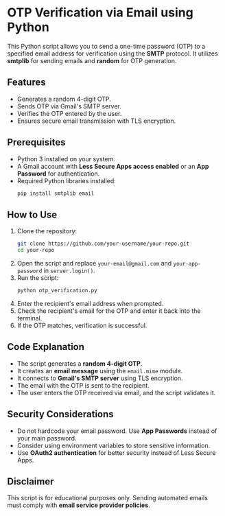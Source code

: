 # OTP Verification via Email using Python

This Python script allows you to send a one-time password (OTP) to a specified email address for verification using the **SMTP** protocol. It utilizes **smtplib** for sending emails and **random** for OTP generation.

## Features
- Generates a random 4-digit OTP.
- Sends OTP via Gmail's SMTP server.
- Verifies the OTP entered by the user.
- Ensures secure email transmission with TLS encryption.

## Prerequisites
- Python 3 installed on your system.
- A Gmail account with **Less Secure Apps access enabled** or an **App Password** for authentication.
- Required Python libraries installed:
  ```sh
  pip install smtplib email
  ```

## How to Use
1. Clone the repository:
   ```sh
   git clone https://github.com/your-username/your-repo.git
   cd your-repo
   ```
2. Open the script and replace `your-email@gmail.com` and `your-app-password` in `server.login()`.
3. Run the script:
   ```sh
   python otp_verification.py
   ```
4. Enter the recipient's email address when prompted.
5. Check the recipient's email for the OTP and enter it back into the terminal.
6. If the OTP matches, verification is successful.

## Code Explanation
- The script generates a **random 4-digit OTP**.
- It creates an **email message** using the `email.mime` module.
- It connects to **Gmail's SMTP server** using TLS encryption.
- The email with the OTP is sent to the recipient.
- The user enters the OTP received via email, and the script validates it.

## Security Considerations
- Do not hardcode your email password. Use **App Passwords** instead of your main password.
- Consider using environment variables to store sensitive information.
- Use **OAuth2 authentication** for better security instead of Less Secure Apps.

## Disclaimer
This script is for educational purposes only. Sending automated emails must comply with **email service provider policies**.



